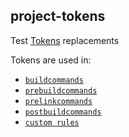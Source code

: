 ## project-tokens

Test [Tokens](https://premake.github.io/docs/Tokens) replacements

Tokens are used in:
- [`buildcommands`](https://premake.github.io/docs/buildcommands)
- [`prebuildcommands`](https://premake.github.io/docs/prebuildcommands)
- [`prelinkcommands`](https://premake.github.io/docs/prelinkcommands)
- [`postbuildcommands`](https://premake.github.io/docs/postbuildcommands)
- [`custom rules`](https://premake.github.io/docs/Custom-Rules)
